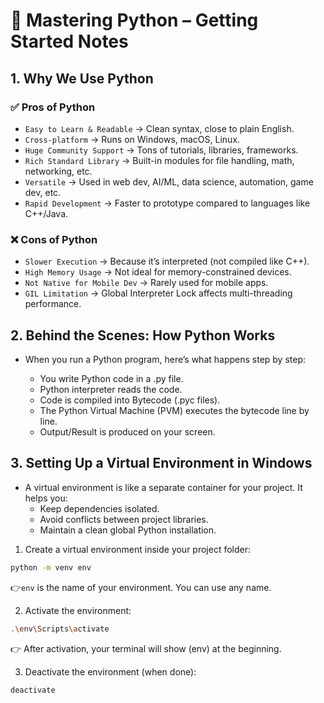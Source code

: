 # 🐍 Mastering Python – Getting Started Notes

## 1. Why We Use Python

### ✅ Pros of Python

- `Easy to Learn & Readable` → Clean syntax, close to plain English.
- `Cross-platform` → Runs on Windows, macOS, Linux.
- `Huge Community Support` → Tons of tutorials, libraries, frameworks.
- `Rich Standard Library` → Built-in modules for file handling, math, networking, etc.
- `Versatile` → Used in web dev, AI/ML, data science, automation, game dev, etc.
- `Rapid Development` → Faster to prototype compared to languages like C++/Java.

### ❌ Cons of Python

- `Slower Execution` → Because it’s interpreted (not compiled like C++).
- `High Memory Usage` → Not ideal for memory-constrained devices.
- `Not Native for Mobile Dev` → Rarely used for mobile apps.
- `GIL Limitation` → Global Interpreter Lock affects multi-threading performance.

## 2. Behind the Scenes: How Python Works

- When you run a Python program, here’s what happens step by step:

  - You write Python code in a .py file.
  - Python interpreter reads the code.
  - Code is compiled into Bytecode (.pyc files).
  - The Python Virtual Machine (PVM) executes the bytecode line by line.
  - Output/Result is produced on your screen.

## 3. Setting Up a Virtual Environment in Windows

- A virtual environment is like a separate container for your project. It helps you:
  - Keep dependencies isolated.
  - Avoid conflicts between project libraries.
  - Maintain a clean global Python installation.

1. Create a virtual environment inside your project folder:

```bash
python -m venv env
```

👉`env` is the name of your environment. You can use any name.

2. Activate the environment:

```bash
.\env\Scripts\activate
```

👉 After activation, your terminal will show (env) at the beginning.

3. Deactivate the environment (when done):

```bash
deactivate

```
